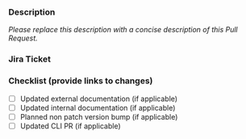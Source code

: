 ### Description 

_Please replace this description with a concise description of this Pull Request._

### Jira Ticket

### Checklist (provide links to changes)

- [ ] Updated external documentation (if applicable)
- [ ] Updated internal documentation (if applicable)
- [ ] Planned non patch version bump (if applicable)
- [ ] Updated CLI PR (if applicable)
